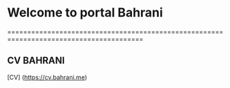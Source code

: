 # Welcome to portal Bahrani
========================================================================================
## CV BAHRANI
[CV] (https://cv.bahrani.me)
